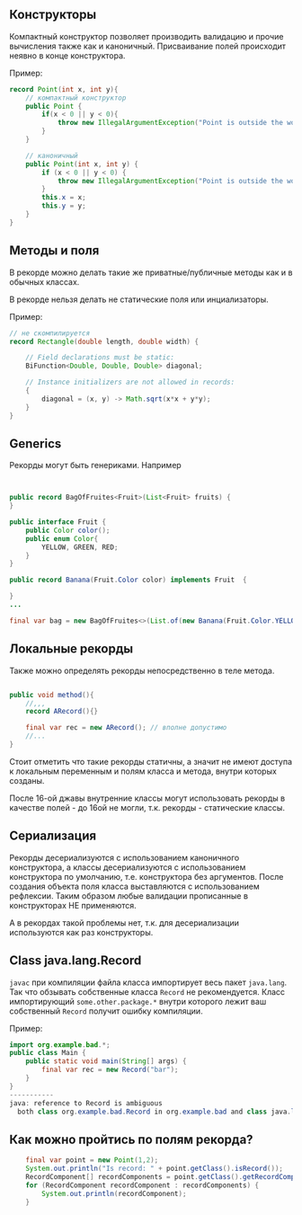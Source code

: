 ## Конструкторы

Компактный конструктор позволяет производить валидацию и прочие вычисления также как и каноничный.
Присваивание полей происходит неявно в конце конструктора.

Пример:

```java
record Point(int x, int y){
	// компактный конструктор
	public Point {
		if(x < 0 || y < 0){
			throw new IllegalArgumentException("Point is outside the world");
		}
	}

	// каноничный
	public Point(int x, int y) {
        if (x < 0 || y < 0) {
            throw new IllegalArgumentException("Point is outside the world");
        }
        this.x = x;
        this.y = y;
    }
}
```

## Методы и поля

В рекорде можно делать такие же приватные/публичные методы как и в обычных классах. 

В рекорде нельзя делать не статические поля или инциализаторы.

Пример:

```java
// не скомпилируется
record Rectangle(double length, double width) {

    // Field declarations must be static:
    BiFunction<Double, Double, Double> diagonal;

    // Instance initializers are not allowed in records:
    {
        diagonal = (x, y) -> Math.sqrt(x*x + y*y);
    }
}
```

## Generics

Рекорды могут быть генериками.
Например

```java


public record BagOfFruites<Fruit>(List<Fruit> fruits) {
}

public interface Fruit {
    public Color color();
    public enum Color{
        YELLOW, GREEN, RED;
    }
}

public record Banana(Fruit.Color color) implements Fruit  {

}
...

final var bag = new BagOfFruites<>(List.of(new Banana(Fruit.Color.YELLOW)));
```

## Локальные рекорды

Также можно определять рекорды непосредственно в теле метода.

```java

public void method(){
	//,,,
	record ARecord(){}

	final var rec = new ARecord(); // вполне допустимо
	//...
}
```

Стоит отметить что такие рекорды статичны, а значит не имеют доступа к локальным переменным и полям класса и метода,
внутри которых созданы.

После 16-ой джавы внутренние классы могут использовать рекорды в качестве полей - до 16ой не могли,
т.к. рекорды - статические классы.

## Сериализация

Рекорды десериализуются с использованием каноничного конструктора, а классы десериализуются с использованием
конструктора по умолчанию, т.е. конструктора без аргументов. После создания объекта поля класса выставляются 
с использованием рефлексии. Таким образом любые валидации прописанные в конструкторах НЕ применяются. 

А в рекордах такой проблемы нет, т.к. для десериализации используются как раз конструкторы.

## Class java.lang.Record

```javac``` при компиляции файла класса импортирует весь пакет ```java.lang```. Так что обзывать собственные
класса ```Record``` не рекомендуется. Класс импортирующий ```some.other.package.*``` внутри которого
лежит ваш собственный ```Record``` получит ошибку компиляции.

Пример:
```java
import org.example.bad.*;
public class Main {
    public static void main(String[] args) {
        final var rec = new Record("bar");
    }
}
-----------
java: reference to Record is ambiguous
  both class org.example.bad.Record in org.example.bad and class java.lang.Record in java.lang match
```

## Как можно пройтись по полям рекорда?

```java
    final var point = new Point(1,2);
    System.out.println("Is record: " + point.getClass().isRecord());
    RecordComponent[] recordComponents = point.getClass().getRecordComponents();
    for (RecordComponent recordComponent : recordComponents) {
        System.out.println(recordComponent);
    }
```
